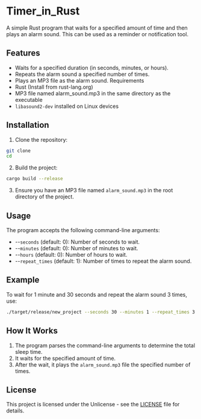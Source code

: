 # Timer_in_Rust

A simple Rust program that waits for a specified amount of time and then plays an alarm sound. This can be used as a reminder or notification tool.

## Features
* Waits for a specified duration (in seconds, minutes, or hours).
* Repeats the alarm sound a specified number of times.
* Plays an MP3 file as the alarm sound.
Requirements
* Rust (Install from rust-lang.org)
* MP3 file named alarm_sound.mp3 in the same directory as the executable
* `libasound2-dev` installed on Linux devices
## Installation
1. Clone the repository:
```bash
git clone 
cd 
```
2. Build the project:
```bash
cargo build --release
```
3. Ensure you have an MP3 file named `alarm_sound.mp3` in the root directory of the project.

## Usage
The program accepts the following command-line arguments:
* --`seconds` (default: 0): Number of seconds to wait.
* --`minutes` (default: 0): Number of minutes to wait.
* --`hours` (default: 0): Number of hours to wait.
* --`repeat_times` (default: 1): Number of times to repeat the alarm sound.
## Example
To wait for 1 minute and 30 seconds and repeat the alarm sound 3 times, use:
```bash
./target/release/new_project --seconds 30 --minutes 1 --repeat_times 3
```
## How It Works
1. The program parses the command-line arguments to determine the total sleep time.
2. It waits for the specified amount of time.
3. After the wait, it plays the `alarm_sound.mp3` file the specified number of times.
## License
This project is licensed under the Unlicense - see the [LICENSE](LICENSE) file for details.
